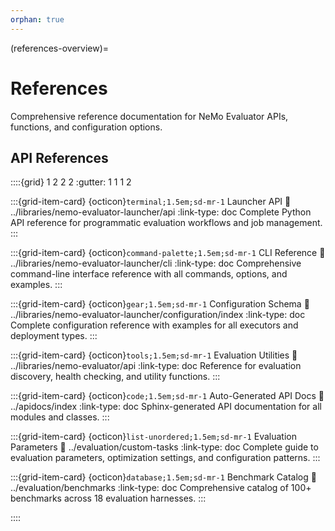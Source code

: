 ```yaml
---
orphan: true
---
```


(references-overview)=

# References

Comprehensive reference documentation for NeMo Evaluator APIs, functions, and configuration options.

## API References

::::{grid} 1 2 2 2
:gutter: 1 1 1 2

:::{grid-item-card} {octicon}`terminal;1.5em;sd-mr-1` Launcher API
:link: ../libraries/nemo-evaluator-launcher/api
:link-type: doc
Complete Python API reference for programmatic evaluation workflows and job management.
:::

:::{grid-item-card} {octicon}`command-palette;1.5em;sd-mr-1` CLI Reference
:link: ../libraries/nemo-evaluator-launcher/cli
:link-type: doc
Comprehensive command-line interface reference with all commands, options, and examples.
:::

:::{grid-item-card} {octicon}`gear;1.5em;sd-mr-1` Configuration Schema
:link: ../libraries/nemo-evaluator-launcher/configuration/index
:link-type: doc
Complete configuration reference with examples for all executors and deployment types.
:::

:::{grid-item-card} {octicon}`tools;1.5em;sd-mr-1` Evaluation Utilities
:link: ../libraries/nemo-evaluator/api
:link-type: doc
Reference for evaluation discovery, health checking, and utility functions.
:::

:::{grid-item-card} {octicon}`code;1.5em;sd-mr-1` Auto-Generated API Docs
:link: ../apidocs/index
:link-type: doc
Sphinx-generated API documentation for all modules and classes.
:::

:::{grid-item-card} {octicon}`list-unordered;1.5em;sd-mr-1` Evaluation Parameters
:link: ../evaluation/custom-tasks
:link-type: doc
Complete guide to evaluation parameters, optimization settings, and configuration patterns.
:::

:::{grid-item-card} {octicon}`database;1.5em;sd-mr-1` Benchmark Catalog
:link: ../evaluation/benchmarks
:link-type: doc
Comprehensive catalog of 100+ benchmarks across 18 evaluation harnesses.
:::

::::

